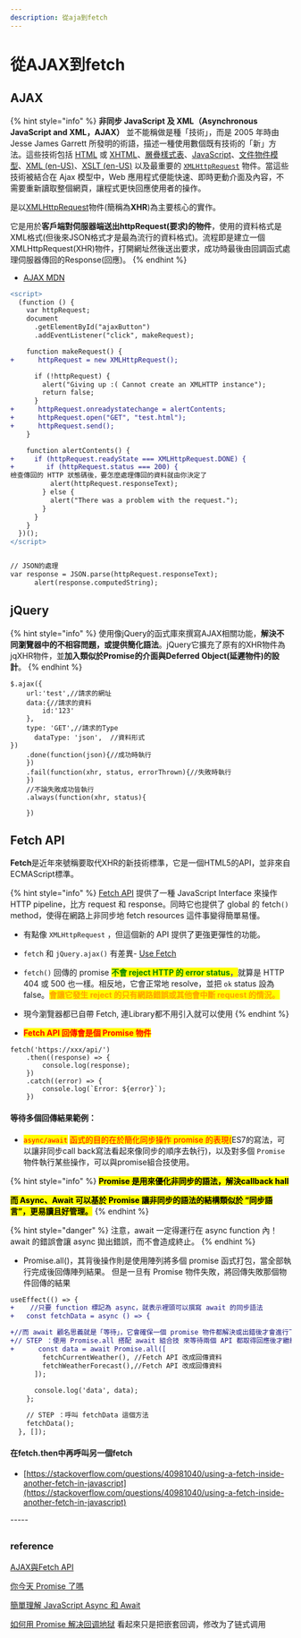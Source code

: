 ```yaml
---
description: 從aja到fetch
---
```


# 從AJAX到fetch

## AJAX

{% hint style="info" %}
**非同步 JavaScript 及 XML（Asynchronous JavaScript and XML，AJAX）** 並不能稱做是種「技術」，而是 2005 年時由 Jesse James Garrett 所發明的術語，描述一種使用數個既有技術的「新」方法。這些技術包括 [HTML](https://developer.mozilla.org/zh-TW/docs/Web/HTML) 或 [XHTML](https://developer.mozilla.org/zh-TW/docs/Glossary/XHTML)、[層疊樣式表](https://developer.mozilla.org/zh-TW/docs/Web/CSS)、[JavaScript](https://developer.mozilla.org/zh-TW/docs/Web/JavaScript)、[文件物件模型](https://developer.mozilla.org/zh-TW/docs/Web/API/Document\_Object\_Model)、[XML (en-US)](https://developer.mozilla.org/en-US/docs/Web/XML)、[XSLT (en-US)](https://developer.mozilla.org/en-US/docs/Web/XSLT) 以及最重要的 [`XMLHttpRequest`](https://developer.mozilla.org/zh-TW/docs/Web/API/XMLHttpRequest) 物件。當這些技術被結合在 Ajax 模型中，Web 應用程式便能快速、即時更動介面及內容，不需要重新讀取整個網頁，讓程式更快回應使用者的操作。

是以[XMLHttpRequest](https://developer.mozilla.org/en-US/docs/Web/API/XMLHttpRequest/Using\_XMLHttpRequest)物件(簡稱為**XHR**)為主要核心的實作。

它是用於**客戶端對伺服器端送出httpRequest(要求)的物件**，使用的資料格式是XML格式(但後來JSON格式才是最為流行的資料格式)。流程即是建立一個XMLHttpRequest(XHR)物件，打開網址然後送出要求，成功時最後由回調函式處理伺服器傳回的Response(回應)。
{% endhint %}

* [AJAX MDN](https://developer.mozilla.org/zh-TW/docs/Web/Guide/AJAX/Getting\_Started)

```diff
<script>
  (function () {
    var httpRequest;
    document
      .getElementById("ajaxButton")
      .addEventListener("click", makeRequest);

    function makeRequest() {
+      httpRequest = new XMLHttpRequest();

      if (!httpRequest) {
        alert("Giving up :( Cannot create an XMLHTTP instance");
        return false;
      }
+      httpRequest.onreadystatechange = alertContents;
+      httpRequest.open("GET", "test.html");
+      httpRequest.send();
    }

    function alertContents() {
+     if (httpRequest.readyState === XMLHttpRequest.DONE) {
+        if (httpRequest.status === 200) {
檢查傳回的 HTTP 狀態碼後，要怎麼處理傳回的資料就由你決定了
          alert(httpRequest.responseText);
        } else {
          alert("There was a problem with the request.");
        }
      }
    }
  })();
</script>


// JSON的處理
var response = JSON.parse(httpRequest.responseText);
      alert(response.computedString);
```



## jQuery

{% hint style="info" %}
使用像jQuery的函式庫來撰寫AJAX相關功能，**解決不同瀏覽器中的不相容問題，或提供簡化語法**。jQuery它擴充了原有的XHR物件為jqXHR物件，並**加入類似於Promise的介面與Deferred Object(延遲物件)的設計**。
{% endhint %}

```
$.ajax({
    url:'test',//請求的網址
    data:{//請求的資料
        id:'123'
    },
    type: 'GET',//請求的Type
      dataType: 'json',  //資料形式
})
    .done(function(json){//成功時執行
    })
    .fail(function(xhr, status, errorThrown){//失敗時執行
    })
    //不論失敗成功皆執行
    .always(function(xhr, status){

    })
```



## Fetch API

**Fetch**是近年來號稱要取代XHR的新技術標準，它是一個HTML5的API，並非來自ECMAScript標準。



{% hint style="info" %}
[Fetch API](https://developer.mozilla.org/en-US/docs/Web/API/Fetch\_API) 提供了一種 JavaScript Interface 來操作 HTTP pipeline，比方 request 和 response。同時它也提供了 global 的 fetch`()` method，使得在網路上非同步地 fetch resources 這件事變得簡單易懂。

* 有點像 `XMLHttpRequest` ，但這個新的 API 提供了更強更彈性的功能。
* &#x20;`fetch` 和 `jQuery.ajax()` 有差異- [Use Fetch](https://developer.mozilla.org/zh-TW/docs/Web/API/Fetch\_API/Using\_Fetch)
* `fetch()` 回傳的 promise <mark style="color:green;">**不會 reject HTTP 的 error status**</mark><mark style="color:blue;">，</mark>就算是 HTTP 404 或 500 也一樣。相反地，它會正常地 resolve，並把 `ok` status 設為 false。<mark style="color:orange;">**會讓它發生 reject 的只有網路錯誤或其他會中斷 request 的情況。**</mark>
* 現今瀏覽器都已自帶 Fetch, 連Library都不用引入就可以使用
{% endhint %}

* <mark style="color:red;">**Fetch API 回傳會是個 Promise 物件**</mark>&#x20;

```
fetch('https://xxx/api/')
    .then((response) => {
        console.log(response); 
    })
    .catch((error) => {
        console.log(`Error: ${error}`);
    })
```

#### 等待多個回傳結果範例：

* <mark style="color:red;">`async/await`</mark> <mark style="color:red;"></mark><mark style="color:red;">函式的目的在於簡化同步操作 promise 的表現(</mark>ES7的寫法，可以讓非同步call back寫法看起來像同步的順序去執行)，以及對多個 `Promise` 物件執行某些操作，可以與promise組合技使用。

{% hint style="info" %}
<mark style="background-color:yellow;">**Promise 是用來優化非同步的語法，解決callback hall**</mark>

<mark style="background-color:yellow;">**而 Async、Await 可以基於 Promise 讓非同步的語法的結構類似於 “同步語言”，更易讀且好管理。**</mark>
{% endhint %}

{% hint style="danger" %}
注意，await 一定得運行在 async function 內！await 的錯誤會讓 async 拋出錯誤，而不會造成終止。
{% endhint %}

* Promise.all()，其背後操作則是使用陣列將多個 promise 函式打包，當全部執行完成後回傳陣列結果。 但是一旦有 Promise 物件失敗，將回傳失敗那個物件回傳的結果

```diff
useEffect(() => {
+    //只要 function 標記為 async，就表示裡頭可以撰寫 await 的同步語法
+   const fetchData = async () => {

+//而 await 顧名思義就是「等待」，它會確保一個 promise 物件都解決或出錯後才會進行下一步，
+// STEP ：使用 Promise.all 搭配 await 組合技 來等待兩個 API 都取得回應後才繼續
+      const data = await Promise.all([
        fetchCurrentWeather(), //Fetch API 改成回傳資料
        fetchWeatherForecast(),//Fetch API 改成回傳資料
      ]);
      
      console.log('data', data);
    };

    // STEP ：呼叫 fetchData 這個方法
    fetchData();
  }, []);
```



#### 在fetch.then中再呼叫另一個fetch

* [https://stackoverflow.com/questions/40981040/using-a-fetch-inside-another-fetch-in-javascript](https://stackoverflow.com/questions/40981040/using-a-fetch-inside-another-fetch-in-javascript)

\-----

##



### reference



[AJAX與Fetch API](https://eyesofkids.gitbooks.io/javascript-start-from-es6/content/part4/ajax\_fetch.html)

[你今天 Promise 了嗎](https://5xruby.tw/posts/promise)&#x20;

[簡單理解 JavaScript Async 和 Await](https://www.oxxostudio.tw/articles/201908/js-async-await.html)

[如何用 Promise 解决回调地狱](https://juejin.cn/post/7065129481513467941) 看起來只是把嵌套回调，修改为了链式调用


